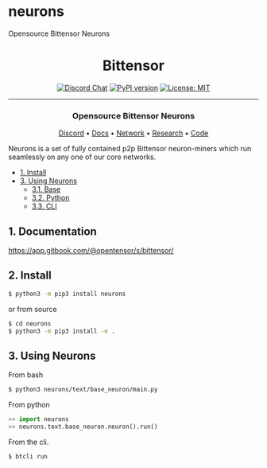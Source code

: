 # neurons
Opensource Bittensor Neurons

<div align="center">

# **Bittensor** <!-- omit in toc -->
[![Discord Chat](https://img.shields.io/discord/308323056592486420.svg)](https://discord.gg/3rUr6EcvbB)
[![PyPI version](https://badge.fury.io/py/bittensor.svg)](https://badge.fury.io/py/bittensor)
[![License: MIT](https://img.shields.io/badge/License-MIT-yellow.svg)](https://opensource.org/licenses/MIT) 

---

### Opensource Bittensor Neurons <!-- omit in toc -->

[Discord](https://discord.gg/3rUr6EcvbB) • [Docs](https://app.gitbook.com/@opentensor/s/bittensor/) • [Network](https://www.bittensor.com/metagraph) • [Research](https://uploads-ssl.webflow.com/5cfe9427d35b15fd0afc4687/5fa940aea6a95b870067cf09_bittensor.pdf) • [Code](https://github.com/opentensor/neurons)

</div>

Neurons is a set of fully contained p2p Bittensor neuron-miners which run seamlessly on any one of our core networks.

- [1. Install](#2-install)
- [3. Using Neurons](#3-using-bittensor)
  - [3.1. Base](#31-bash)
  - [3.2. Python](#32-python)
  - [3.3. CLI](#33-cli)

## 1. Documentation

https://app.gitbook.com/@opentensor/s/bittensor/

## 2. Install
```bash
$ python3 -m pip3 install neurons
```
or from source
```bash
$ cd neurons
$ python3 -m pip3 install -e .
```

## 3. Using Neurons
From bash
```bash
$ python3 neurons/text/base_neuron/main.py
```

From python
```python
>> import neurons
>> neurons.text.base_neuron.neuron().run()
```

From the cli.
```bash
$ btcli run 
```